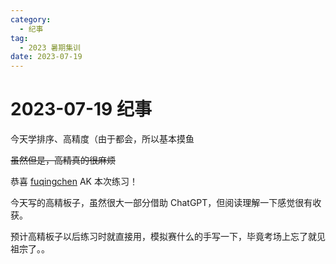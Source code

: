 ```yaml
---
category:
  - 纪事
tag:
  - 2023 暑期集训
date: 2023-07-19
---
```


# 2023-07-19 纪事

今天学排序、高精度（由于都会，所以基本摸鱼

~~虽然但是，高精真的很麻烦~~

<!-- more -->

恭喜 [fuqingchen](https://vjudge.net/user/fuqingchen) AK 本次练习！

今天写的高精板子，虽然很大一部分借助 ChatGPT，但阅读理解一下感觉很有收获。

预计高精板子以后练习时就直接用，模拟赛什么的手写一下，毕竟考场上忘了就见祖宗了。。
